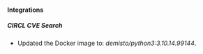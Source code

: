 #### Integrations
##### CIRCL CVE Search
- Updated the Docker image to: *demisto/python3:3.10.14.99144*.
